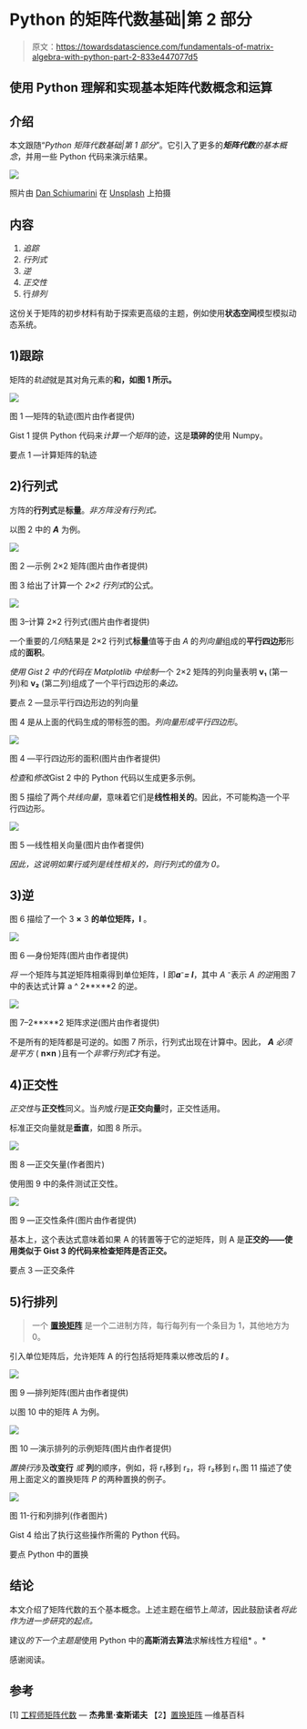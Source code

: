 # Python 的矩阵代数基础|第 2 部分

> 原文：<https://towardsdatascience.com/fundamentals-of-matrix-algebra-with-python-part-2-833e447077d5>

## 使用 Python 理解和实现基本矩阵代数概念和运算

## 介绍

本文跟随“*Python 矩阵代数基础|第 1 部分*”。它引入了更多的***矩阵代数**的基本概念*，并用一些 Python 代码来演示结果。

[](/fundamentals-of-matrix-algebra-with-python-part-1-85aaa17e3632)  ![](img/25376d9c631c7114852188e7336d44ba.png)

照片由 [Dan Schiumarini](https://unsplash.com/@dan_schiumarini?utm_source=medium&utm_medium=referral) 在 [Unsplash](https://unsplash.com?utm_source=medium&utm_medium=referral) 上拍摄

## 内容

1.  *追踪*
2.  *行列式*
3.  *逆*
4.  *正交性*
5.  行*排列*

这份关于矩阵的初步材料有助于探索更高级的主题，例如使用**状态空间**模型模拟动态系统。

[](/modelling-dynamic-systems-in-python-92c14d4b35d3)  

## 1)跟踪

矩阵的*轨迹*就是其对角元素的**和，如图 1 所示。**

![](img/586a0ea0286c0876da9fd9c106cbdeb8.png)

图 1 —矩阵的轨迹(图片由作者提供)

Gist 1 提供 Python 代码来*计算一个矩阵*的迹，这是**琐碎的**使用 Numpy。

要点 1 —计算矩阵的轨迹

## 2)行列式

方阵的**行列式**是**标量**。*非方阵没有行列式。*

以图 2 中的 ***A*** 为例。

![](img/127bce4883ec09ee43ded1ad2f326289.png)

图 2 —示例 2×2 矩阵(图片由作者提供)

图 3 给出了计算一个 *2×2 行列式*的公式。

![](img/6bfb67b5bd3af3f4a160ad8eb51164ff.png)

图 3–计算 2×2 行列式(图片由作者提供)

一个重要的*几何*结果是 2×2 行列式**标量**值等于由 *A* 的*列向量*组成的**平行四边形**形成的**面积**。

*使用 Gist 2 中的代码在 Matplotlib 中绘制*一个 2×2 矩阵的列向量表明 **v₁** (第一列)和 **v₂** (第二列)组成了一个平行四边形的*条边。*

要点 2 —显示平行四边形边的列向量

图 4 是从上面的代码生成的带标签的图。*列向量形成平行四边形*。

![](img/8842b6ff54e121c131b13e47698fb6ca.png)

图 4 —平行四边形的面积(图片由作者提供)

*检查*和*修改*Gist 2 中的 Python 代码以生成更多示例。

图 5 描绘了两个*共线向量*，意味着它们是**线性相关的**。因此，不可能构造一个平行四边形。

![](img/42828b202b8f82a6307b3c4450383eea.png)

图 5 —线性相关向量(图片由作者提供)

*因此，这说明如果行或列是线性相关的，则行列式的值为 0。*

## 3)逆

图 6 描绘了一个 3 **×** 3 **的单位矩阵，I** 。

![](img/152f917ae65836c5e9a19d3f3ba78ff6.png)

图 6 —身份矩阵(图片由作者提供)

*将* 一个矩阵与其逆矩阵相乘得到单位矩阵，I 即***a***⁻***= I***，其中 *A* ⁻表示 *A 的逆*用图 7 中的表达式计算 a ^ 2**×**2 的逆。

![](img/0178748d73bd27b345945f390c4cdb67.png)

图 7–2**×**2 矩阵求逆(图片由作者提供)

不是所有的矩阵都是可逆的。如图 7 所示，行列式出现在计算中。因此， ***A*** *必须是平方* ( **n×n** )且有一个*非零行列式*才有逆。

## 4)正交性

*正交性*与**正交性**同义。当*列*或*行*是**正交向量**时，正交性适用。

标准正交向量就是**垂直**，如图 8 所示。

![](img/cae019a77788390ca3be00692351fc00.png)

图 8 —正交矢量(作者图片)

使用图 9 中的条件测试正交性。

![](img/ccb5cc61de35f4a05db87bbac5171b24.png)

图 9 —正交性条件(图片由作者提供)

基本上，这个表达式意味着如果 A 的转置等于它的逆矩阵，则 A 是**正交的——使用类似于 Gist 3 的代码来检查矩阵是否正交。**

要点 3 —正交条件

## 5)行排列

> 一个 [**置换矩阵**](https://en.wikipedia.org/wiki/Permutation_matrix) 是一个二进制方阵，每行每列有一个条目为 1，其他地方为 0。

引入单位矩阵后，允许矩阵 A 的行包括将矩阵乘以修改后的 ***I*** 。

![](img/5754639ca1215fca30d0eac57148a57b.png)

图 9 —排列矩阵(图片由作者提供)

以图 10 中的矩阵 A 为例。

![](img/367954e000ca96bab531baf394dae65d.png)

图 10 —演示排列的示例矩阵(图片由作者提供)

*置换行*涉及**改变行** *或* **列**的顺序，例如，将 r₁移到 r₂，将 r₂移到 r₁.图 11 描述了使用上面定义的置换矩阵 *P* 的两种置换的例子。

![](img/e386acc8e7bdf042f854874f2f1c44aa.png)

图 11-行和列排列(作者图片)

Gist 4 给出了执行这些操作所需的 Python 代码。

要点 Python 中的置换

## 结论

本文介绍了矩阵代数的五个基本概念。上述主题在细节上*简洁*，因此鼓励读者*将此作为进一步研究的起点。*

建议*的下一个主题是*使用 Python 中的**高斯消去算法**求解线性方程组* 。*

[](https://levelup.gitconnected.com/gaussian-elimination-algorithm-in-python-4e90cb3a0fd9)  [](https://medium.com/@andrewdaviesul/membership)  

感谢阅读。

## 参考

[1] [工程师矩阵代数](https://youtube.com/playlist?list=PLkZjai-2Jcxlg-Z1roB0pUwFU-P58tvOx) — **杰弗里·查斯诺夫** 【2】[置换矩阵](https://en.wikipedia.org/wiki/Permutation_matrix) —维基百科